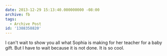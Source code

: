 ```yaml
---
date: 2013-12-29 15:13:40.000000000 -08:00
archive: fb
tags: 
  - Archive Post
id: '1388358820'
---
```


I can't wait to show you all what Sophia is making for her teacher for a baby gift. But I have to wait because it is not done. It is so cool.
